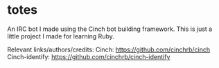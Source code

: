 # totes
An IRC bot I made using the Cinch bot building framework. This is just a little project I made for learning Ruby.

Relevant links/authors/credits:
  Cinch: https://github.com/cinchrb/cinch
  Cinch-identify: https://github.com/cinchrb/cinch-identify

